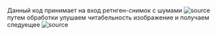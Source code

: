 Данный код принимает на вход ретнген-снимок с шумами
<img src="https://ibb.co/Fwrbzxr" alt="source">
путем обработки улушаем читабельность изображение и получаем следуещее
<img src="https://ibb.co/pwh0TFJ" alt="source">
